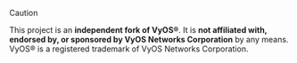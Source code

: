 [//]: # (DISCLAIMER tE4AWE_AQahaxUGUpugu BEGIN)

> [!CAUTION]
> This project is an **independent fork of VyOS®**.
> It is **not affiliated with, endorsed by, or sponsored by VyOS Networks Corporation** by any means.
> VyOS® is a registered trademark of VyOS Networks Corporation.

[//]: # (DISCLAIMER tE4AWE_AQahaxUGUpugu END)
